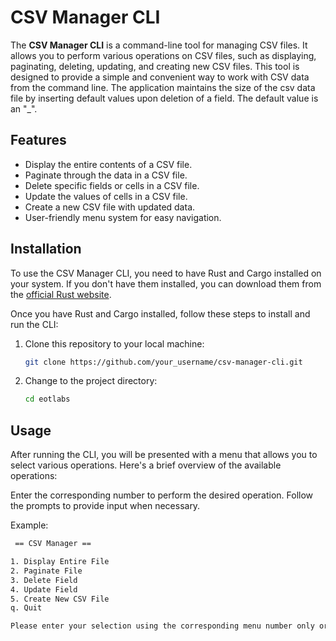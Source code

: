 # CSV Manager CLI

The **CSV Manager CLI** is a command-line tool for managing CSV files. It allows you to perform various operations on CSV files, such as displaying, paginating, deleting, updating, and creating new CSV files. This tool is designed to provide a simple and convenient way to work with CSV data from the command line.
The application maintains the size of the csv data file by inserting default values upon deletion of a field. The default value is an "_".

## Features

- Display the entire contents of a CSV file.
- Paginate through the data in a CSV file.
- Delete specific fields or cells in a CSV file.
- Update the values of cells in a CSV file.
- Create a new CSV file with updated data.
- User-friendly menu system for easy navigation.

## Installation

To use the CSV Manager CLI, you need to have Rust and Cargo installed on your system. If you don't have them installed, you can download them from the [official Rust website](https://www.rust-lang.org/).

Once you have Rust and Cargo installed, follow these steps to install and run the CLI:

1. Clone this repository to your local machine:

   ```bash
   git clone https://github.com/your_username/csv-manager-cli.git
   ```

2. Change to the project directory:

   ```bash
   cd eotlabs
   ```

## Usage

After running the CLI, you will be presented with a menu that allows you to select various operations. Here's a brief overview of the available operations:

Enter the corresponding number to perform the desired operation.
Follow the prompts to provide input when necessary.

Example:

```bash
 == CSV Manager ==

1. Display Entire File
2. Paginate File
3. Delete Field
4. Update Field
5. Create New CSV File
q. Quit

Please enter your selection using the corresponding menu number only or enter "q" or "quit" to exit:
```
